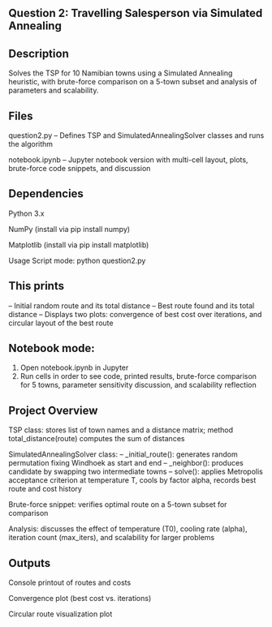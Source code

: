 Question 2: Travelling Salesperson via Simulated Annealing
-

Description
-
Solves the TSP for 10 Namibian towns using a Simulated Annealing heuristic, with brute-force comparison on a 5-town subset and analysis of parameters and scalability.


Files
-
question2.py – Defines TSP and SimulatedAnnealingSolver classes and runs the algorithm

notebook.ipynb – Jupyter notebook version with multi-cell layout, plots, brute-force code snippets, and discussion


Dependencies
-
Python 3.x

NumPy (install via pip install numpy)

Matplotlib (install via pip install matplotlib)


Usage
Script mode:
python question2.py

This prints
-
– Initial random route and its total distance
– Best route found and its total distance
– Displays two plots: convergence of best cost over iterations, and circular layout of the best route

Notebook mode:
-
1.	Open notebook.ipynb in Jupyter
2.	Run cells in order to see code, printed results, brute-force comparison for 5 towns, parameter sensitivity discussion, and scalability reflection

Project Overview
-
TSP class: stores list of town names and a distance matrix; method total_distance(route) computes the sum of distances

SimulatedAnnealingSolver class:
– _initial_route(): generates random permutation fixing Windhoek as start and end
– _neighbor(): produces candidate by swapping two intermediate towns
– solve(): applies Metropolis acceptance criterion at temperature T, cools by factor alpha, records best route and cost history

Brute-force snippet: verifies optimal route on a 5-town subset for comparison

Analysis: discusses the effect of temperature (T0), cooling rate (alpha), iteration count (max_iters), and scalability for larger problems


Outputs
-

Console printout of routes and costs

Convergence plot (best cost vs. iterations)

Circular route visualization plot

